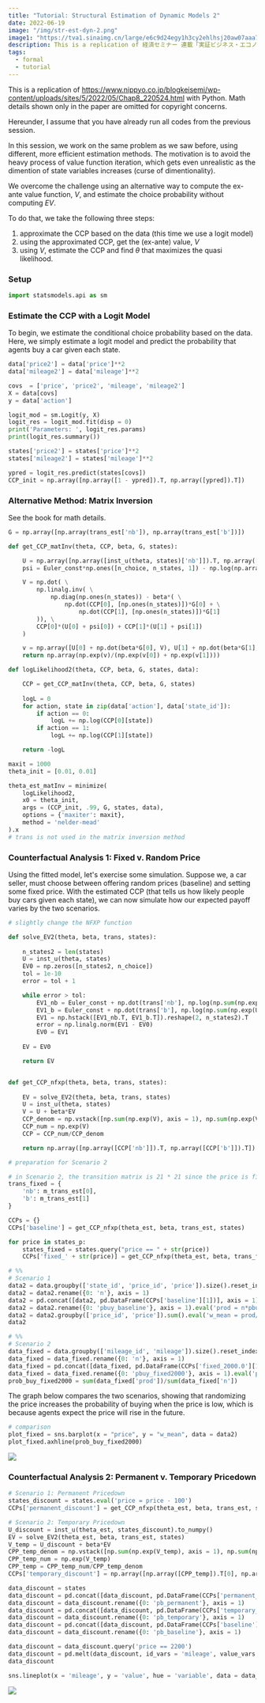 ```yaml
---
title: "Tutorial: Structural Estimation of Dynamic Models 2"
date: 2022-06-19
image: "/img/str-est-dyn-2.png"
image1: "https://tva1.sinaimg.cn/large/e6c9d24egy1h3cy2ehlhsj20aw07aaa7.jpg"
description: This is a replication of 経済セミナー 連載「実証ビジネス・エコノミクス」第8回 with Python.
tags:
  - formal
  - tutorial
---
```


This is a replication of https://www.nippyo.co.jp/blogkeisemi/wp-content/uploads/sites/5/2022/05/Chap8_220524.html with Python. Math details shown only in the paper are omitted for copyright concerns. 

Hereunder, I assume that you have already run all codes from the previous session.

In this session, we work on the same problem as we saw before, using different, more efficient estimation methods. The motivation is to avoid the heavy process of value function iteration, which gets even unrealistic as the dimention of state variables increases (curse of dimentionality). 

We overcome the challenge using an alternative way to compute the ex-ante value function, $V$, and estimate the choice probability without computing $EV$.

To do that, we take the following three steps:

1. approximate the CCP based on the data (this time we use a logit model)
2. using the approximated CCP, get the (ex-ante) value, $V$
3. using $V$, estimate the CCP and find $\theta$ that maximizes the quasi likelihood.

### Setup

```python
import statsmodels.api as sm
```

### Estimate the CCP with a Logit Model

To begin, we estimate the conditional choice probability based on the data. Here, we simply estimate a logit model and predict the probability that agents buy a car given each state.

```python
data['price2'] = data['price']**2
data['mileage2'] = data['mileage']**2

covs  = ['price', 'price2', 'mileage', 'mileage2']
X = data[covs]
y = data['action']

logit_mod = sm.Logit(y, X)
logit_res = logit_mod.fit(disp = 0)
print('Parameters: ', logit_res.params)
print(logit_res.summary())
```

```python
states['price2'] = states['price']**2
states['mileage2'] = states['mileage']**2

ypred = logit_res.predict(states[covs])
CCP_init = np.array([np.array([1 - ypred]).T, np.array([ypred]).T])
```

### Alternative Method: Matrix Inversion

See the book for math details.

```python
G = np.array([np.array(trans_est['nb']), np.array(trans_est['b'])])

def get_CCP_matInv(theta, CCP, beta, G, states):

    U = np.array([np.array([inst_u(theta, states)['nb']]).T, np.array([inst_u(theta, states)['b']]).T])
    psi = Euler_const*np.ones([n_choice, n_states, 1]) - np.log(np.array(CCP))

    V = np.dot( \
        np.linalg.inv( \
            np.diag(np.ones(n_states)) - beta*( \
                np.dot(CCP[0], [np.ones(n_states)])*G[0] + \
                    np.dot(CCP[1], [np.ones(n_states)])*G[1]
        )), \
        CCP[0]*(U[0] + psi[0]) + CCP[1]*(U[1] + psi[1])
    )

    v = np.array([U[0] + np.dot(beta*G[0], V), U[1] + np.dot(beta*G[1], V)])
    return np.array(np.exp(v)/(np.exp(v[0]) + np.exp(v[1])))

def logLikelihood2(theta, CCP, beta, G, states, data):

    CCP = get_CCP_matInv(theta, CCP, beta, G, states)
        
    logL = 0
    for action, state in zip(data['action'], data['state_id']):
        if action == 0:
            logL += np.log(CCP[0][state])
        if action == 1:
            logL += np.log(CCP[1][state])

    return -logL

maxit = 1000
theta_init = [0.01, 0.01]

theta_est_matInv = minimize(
    logLikelihood2, 
    x0 = theta_init, 
    args = (CCP_init, .99, G, states, data),
    options = {'maxiter': maxit}, 
    method = 'nelder-mead'
).x
# trans is not used in the matrix inversion method
```

### Counterfactual Analysis 1: Fixed v. Random Price

Using the fitted model, let's exercise some simulation. Suppose we, a car seller, must choose between offering random prices (baseline) and setting some fixed price. With the estimated CCP (that tells us how likely people buy cars given each state), we can now simulate how our expected payoff varies by the two scenarios. 

```python
# slightly change the NFXP function

def solve_EV2(theta, beta, trans, states):
    
    n_states2 = len(states)
    U = inst_u(theta, states)
    EV0 = np.zeros([n_states2, n_choice])
    tol = 1e-10
    error = tol + 1

    while error > tol:
        EV1_nb = Euler_const + np.dot(trans['nb'], np.log(np.sum(np.exp(U + beta*EV0), axis = 1)))
        EV1_b = Euler_const + np.dot(trans['b'], np.log(np.sum(np.exp(U + beta*EV0), axis = 1)))
        EV1 = np.hstack([EV1_nb.T, EV1_b.T]).reshape(2, n_states2).T
        error = np.linalg.norm(EV1 - EV0)
        EV0 = EV1
    
    EV = EV0

    return EV


def get_CCP_nfxp(theta, beta, trans, states):
    
    EV = solve_EV2(theta, beta, trans, states)
    U = inst_u(theta, states)
    V = U + beta*EV
    CCP_denom = np.vstack([np.sum(np.exp(V), axis = 1), np.sum(np.exp(V), axis = 1)]).T
    CCP_num = np.exp(V)
    CCP = CCP_num/CCP_denom

    return np.array([np.array([CCP['nb']]).T, np.array([CCP['b']]).T])
```

```python
# preparation for Scenario 2  

# in Scenario 2, the transition matrix is 21 * 21 since the price is fixed
trans_fixed = {
    'nb': m_trans_est[0],
    'b': m_trans_est[1]
}

CCPs = {}
CCPs['baseline'] = get_CCP_nfxp(theta_est, beta, trans_est, states)

for price in states_p:
    states_fixed = states.query("price == " + str(price))
    CCPs['fixed_' + str(price)] = get_CCP_nfxp(theta_est, beta, trans_fixed, states_fixed)

# %%
# Scenario 1
data2 = data.groupby(['state_id', 'price_id', 'price']).size().reset_index()
data2 = data2.rename({0: 'n'}, axis = 1)
data2 = pd.concat([data2, pd.DataFrame(CCPs['baseline'][1])], axis = 1)
data2 = data2.rename({0: 'pbuy_baseline'}, axis = 1).eval('prod = n*pbuy_baseline')
data2 = data2.groupby(['price_id', 'price']).sum().eval('w_mean = prod/n').reset_index()
data2

# %%
# Scenario 2
data_fixed = data.groupby(['mileage_id', 'mileage']).size().reset_index()
data_fixed = data_fixed.rename({0: 'n'}, axis = 1)
data_fixed = pd.concat([data_fixed, pd.DataFrame(CCPs['fixed_2000.0'][1])], axis = 1)
data_fixed = data_fixed.rename({0: 'pbuy_fixed2000'}, axis = 1).eval('prod = n*pbuy_fixed2000')
prob_buy_fixed2000 = sum(data_fixed['prod'])/sum(data_fixed['n'])
```

The graph below compares the two scenarios, showing that randomizing the price increases the probability of buying when the price is low, which is because agents expect the price will rise in the future.

```python
# comparison
plot_fixed = sns.barplot(x = "price", y = "w_mean", data = data2)
plot_fixed.axhline(prob_buy_fixed2000)
```
![](https://tva1.sinaimg.cn/large/e6c9d24egy1h3cy2dvmdrj20aw07agln.jpg)

### Counterfactual Analysis 2: Permanent v. Temporary Pricedown

```python
# Scenario 1: Permanent Pricedown
states_discount = states.eval('price = price - 100')
CCPs['permanent_discount'] = get_CCP_nfxp(theta_est, beta, trans_est, states_discount)

# Scenario 2: Temporary Pricedown
U_discount = inst_u(theta_est, states_discount).to_numpy()
EV = solve_EV2(theta_est, beta, trans_est, states)
V_temp = U_discount + beta*EV
CPP_temp_denom = np.vstack([np.sum(np.exp(V_temp), axis = 1), np.sum(np.exp(V_temp), axis = 1)]).T
CPP_temp_num = np.exp(V_temp)
CPP_temp = CPP_temp_num/CPP_temp_denom
CCPs['temporary_discount'] = np.array([np.array([CPP_temp]).T[0], np.array([CPP_temp]).T[1]])
```

```python
data_discount = states
data_discount = pd.concat([data_discount, pd.DataFrame(CCPs['permanent_discount'][1])], axis = 1)
data_discount = data_discount.rename({0: 'pb_permanent'}, axis = 1)
data_discount = pd.concat([data_discount, pd.DataFrame(CCPs['temporary_discount'][1])], axis = 1)
data_discount = data_discount.rename({0: 'pb_temporary'}, axis = 1)
data_discount = pd.concat([data_discount, pd.DataFrame(CCPs['baseline'][1])], axis = 1)
data_discount = data_discount.rename({0: 'pb_baseline'}, axis = 1)

data_discount = data_discount.query('price == 2200')
data_discount = pd.melt(data_discount, id_vars = 'mileage', value_vars = ['pb_permanent', 'pb_temporary', 'pb_baseline', 'mileage'])
data_discount
```
```python
sns.lineplot(x = 'mileage', y = 'value', hue = 'variable', data = data_discount)
```
![](https://tva1.sinaimg.cn/large/e6c9d24egy1h3cy2ehlhsj20aw07aaa7.jpg)